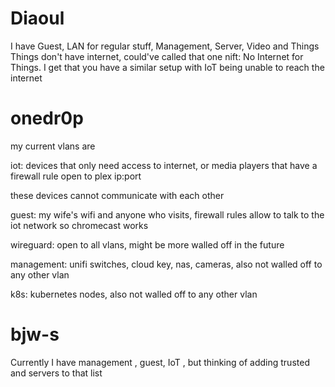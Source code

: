 # Diaoul
I have Guest, LAN for regular stuff, Management, Server, Video and Things
Things don't have internet, could've called that one nift: No Internet for Things. I get that you have a similar setup with IoT being unable to reach the internet

# onedr0p

my current vlans are 

iot: devices that only need access to internet, or media players that have a firewall rule open to plex ip:port

these devices cannot communicate with each other

guest: my wife's wifi and anyone who visits, firewall rules allow to talk to the iot network so chromecast works

wireguard: open to all vlans, might be more walled off in the future

management: unifi switches, cloud key, nas, cameras, also not walled off to any other vlan

k8s: kubernetes nodes, also not walled off to any other vlan

# bjw-s
Currently I have management , guest, IoT , but thinking of adding trusted  and servers  to that list

